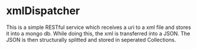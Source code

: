 # xmlDispatcher

This is a simple RESTful service which receives a uri to a xml file and stores it into a mongo db.
While doing this, the xml is transferred into a JSON. The JSON is then structurally splitted and stored in seperated Collections.